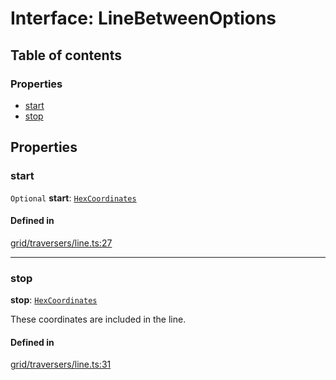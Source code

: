 # Interface: LineBetweenOptions

## Table of contents

### Properties

- [start](LineBetweenOptions.md#start)
- [stop](LineBetweenOptions.md#stop)

## Properties

### <a id="start" name="start"></a> start

 `Optional` **start**: [`HexCoordinates`](../index.md#HexCoordinates)

#### Defined in

[grid/traversers/line.ts:27](https://github.com/flauwekeul/honeycomb/blob/master/src/grid/traversers/line.ts#L27)

___

### <a id="stop" name="stop"></a> stop

 **stop**: [`HexCoordinates`](../index.md#HexCoordinates)

These coordinates are included in the line.

#### Defined in

[grid/traversers/line.ts:31](https://github.com/flauwekeul/honeycomb/blob/master/src/grid/traversers/line.ts#L31)
